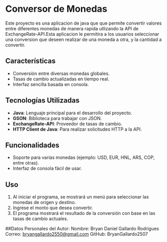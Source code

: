 # Conversor de Monedas

Este proyecto es una aplicacion de java que que permite convertir valores entre diferentes monedas de manera rapida utlizando la API de ExchangeRate-API.Esta aplicacion le permitira a los usuarios seleccionar una conversion que deseen realizar de una moneda a otra, y la cantidad a convertir.


## Características
- Conversión entre diversas monedas globales.
- Tasas de cambio actualizadas en tiempo real.
- Interfaz sencilla basada en consola.

## Tecnologías Utilizadas
- **Java**: Lenguaje principal para el desarrollo del proyecto.
- **GSON**: Biblioteca para trabajar con JSON.
- **ExchangeRate-API**: Proveedor de tasas de cambio.
- **HTTP Client de Java**: Para realizar solicitudes HTTP a la API.

## Funcionalidades
- Soporte para varias monedas (ejemplo: USD, EUR, HNL, ARS, COP, entre otras).
- Interfaz de consola fácil de usar.

## Uso
1. Al iniciar el programa, se mostrará un menú para seleccionar las monedas de origen y destino.
2. Ingrese el monto que desea convertir.
3. El programa mostrará el resultado de la conversión con base en las tasas de cambio actuales.

##Datos Personales del Autor:
 Nombre: Bryan Daniel Gallardo Rodrigues
 Correo: bryangallardo2550@gmail.com
 GitHub: BryanGallardo2507



